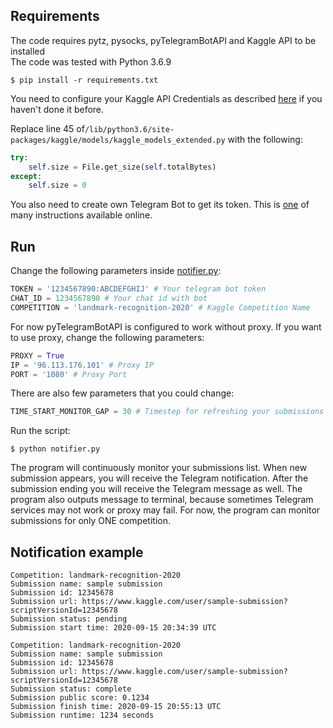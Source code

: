 ## Requirements
The code requires pytz, pysocks, pyTelegramBotAPI and Kaggle API to be installed\
The code was tested with Python 3.6.9
```
$ pip install -r requirements.txt
```

You need to configure your Kaggle API Credentials as described [here](https://github.com/Kaggle/kaggle-api/blob/master/README.md) if you haven't done it before.

Replace line 45 of```/lib/python3.6/site-packages/kaggle/models/kaggle_models_extended.py``` with the following:

```python
try:
    self.size = File.get_size(self.totalBytes)
except:
    self.size = 0
```

You also need to create own Telegram Bot to get its token. This is [one](https://firstwarning.net/vanilla/discussion/4/create-telegram-bot-and-get-bots-token-and-the-groups-chat-id) of many instructions available online.

## Run
Change the following parameters inside [notifier.py](https://github.com/vladostan/kaggle-telegram-notifier/blob/master/notifier.py):
```python
TOKEN = '1234567890:ABCDEFGHIJ' # Your telegram bot token
CHAT_ID = 1234567890 # Your chat id with bot
COMPETITION = 'landmark-recognition-2020' # Kaggle Competition Name
```

For now pyTelegramBotAPI is configured to work without proxy. If you want to use proxy, change the following parameters:
```python
PROXY = True
IP = '96.113.176.101' # Proxy IP
PORT = '1080' # Proxy Port
```
There are also few parameters that you could change:

```python
TIME_START_MONITOR_GAP = 30 # Timestep for refreshing your submissions list before new submission appears
```
Run the script:
```
$ python notifier.py
```

The program will continuously monitor your submissions list. When new submission appears, you will receive the Telegram notification. After the submission ending you will receive the Telegram message as well. The program also outputs message to terminal, because sometimes Telegram services may not work or proxy may fail. For now, the program can monitor submissions for only ONE competition.

## Notification example

```
Competition: landmark-recognition-2020
Submission name: sample submission
Submission id: 12345678
Submission url: https://www.kaggle.com/user/sample-submission?scriptVersionId=12345678
Submission status: pending
Submission start time: 2020-09-15 20:34:39 UTC
```
```
Competition: landmark-recognition-2020
Submission name: sample submission
Submission id: 12345678
Submission url: https://www.kaggle.com/user/sample-submission?scriptVersionId=12345678
Submission status: complete
Submission public score: 0.1234
Submission finish time: 2020-09-15 20:55:13 UTC
Submission runtime: 1234 seconds
```